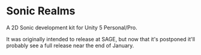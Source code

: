 # Sonic Realms
A 2D Sonic development kit for Unity 5 Personal/Pro.

It was originally intended to release at SAGE, but now that it's postponed it'll probably see a full release near the end of January.
